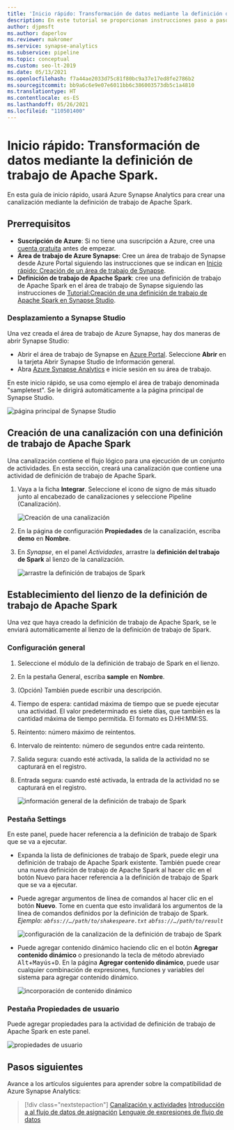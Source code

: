```yaml
---
title: 'Inicio rápido: Transformación de datos mediante la definición de trabajo de Apache Spark'
description: En este tutorial se proporcionan instrucciones paso a paso para usar Azure Synapse Analytics con el objetivo de transformar los datos con la definición de trabajo de Apache Spark.
author: djpmsft
ms.author: daperlov
ms.reviewer: makromer
ms.service: synapse-analytics
ms.subservice: pipeline
ms.topic: conceptual
ms.custom: seo-lt-2019
ms.date: 05/13/2021
ms.openlocfilehash: f7a44ae2033d75c81f80bc9a37e17ed8fe2786b2
ms.sourcegitcommit: bb9a6c6e9e07e6011bb6c386003573db5c1a4810
ms.translationtype: HT
ms.contentlocale: es-ES
ms.lasthandoff: 05/26/2021
ms.locfileid: "110501400"
---
```

# <a name="quickstart-transform-data-using-apache-spark-job-definition"></a>Inicio rápido: Transformación de datos mediante la definición de trabajo de Apache Spark.

En esta guía de inicio rápido, usará Azure Synapse Analytics para crear una canalización mediante la definición de trabajo de Apache Spark.

## <a name="prerequisites"></a>Prerrequisitos

* **Suscripción de Azure**: Si no tiene una suscripción a Azure, cree una [cuenta gratuita](https://azure.microsoft.com/free/) antes de empezar.
* **Área de trabajo de Azure Synapse**: Cree un área de trabajo de Synapse desde Azure Portal siguiendo las instrucciones que se indican en [Inicio rápido: Creación de un área de trabajo de Synapse](quickstart-create-workspace.md).
* **Definición de trabajo de Apache Spark**: cree una definición de trabajo de Apache Spark en el área de trabajo de Synapse siguiendo las instrucciones de [Tutorial:Creación de una definición de trabajo de Apache Spark en Synapse Studio](spark/apache-spark-job-definitions.md).


### <a name="navigate-to-the-synapse-studio"></a>Desplazamiento a Synapse Studio

Una vez creada el área de trabajo de Azure Synapse, hay dos maneras de abrir Synapse Studio:

* Abrir el área de trabajo de Synapse en [Azure Portal](https://ms.portal.azure.com/#home). Seleccione **Abrir** en la tarjeta Abrir Synapse Studio de Información general.
* Abra [Azure Synapse Analytics](https://web.azuresynapse.net/) e inicie sesión en su área de trabajo.

En este inicio rápido, se usa como ejemplo el área de trabajo denominada "sampletest". Se le dirigirá automáticamente a la página principal de Synapse Studio.

![página principal de Synapse Studio](media/quickstart-transform-data-using-spark-job-definition/synapse-studio-home.png)

## <a name="create-a-pipeline-with-an-apache-spark-job-definition"></a>Creación de una canalización con una definición de trabajo de Apache Spark

Una canalización contiene el flujo lógico para una ejecución de un conjunto de actividades. En esta sección, creará una canalización que contiene una actividad de definición de trabajo de Apache Spark.

1. Vaya a la ficha **Integrar**. Seleccione el icono de signo de más situado junto al encabezado de canalizaciones y seleccione Pipeline (Canalización).

     ![Creación de una canalización](media/doc-common-process/new-pipeline.png)

2. En la página de configuración **Propiedades** de la canalización, escriba **demo** en **Nombre**.

3. En *Synapse*, en el panel *Actividades*, arrastre la **definición del trabajo de Spark** al lienzo de la canalización.

     ![arrastre la definición de trabajos de Spark](media/quickstart-transform-data-using-spark-job-definition/drag-spark-job-definition.png)


## <a name="set-apache-spark-job-definition-canvas"></a>Establecimiento del lienzo de la definición de trabajo de Apache Spark

Una vez que haya creado la definición de trabajo de Apache Spark, se le enviará automáticamente al lienzo de la definición de trabajo de Spark.

### <a name="general-settings"></a>Configuración general

1. Seleccione el módulo de la definición de trabajo de Spark en el lienzo.

2. En la pestaña General, escriba **sample** en **Nombre**.

3. (Opción) También puede escribir una descripción.

4. Tiempo de espera: cantidad máxima de tiempo que se puede ejecutar una actividad. El valor predeterminado es siete días, que también es la cantidad máxima de tiempo permitida. El formato es D.HH:MM:SS.

5. Reintento: número máximo de reintentos.

6. Intervalo de reintento: número de segundos entre cada reintento.

7. Salida segura: cuando esté activada, la salida de la actividad no se capturará en el registro.

8. Entrada segura: cuando esté activada, la entrada de la actividad no se capturará en el registro.

     ![información general de la definición de trabajo de Spark](media/quickstart-transform-data-using-spark-job-definition/spark-job-definition-general.png)

### <a name="settings-tab"></a>Pestaña Settings 

En este panel, puede hacer referencia a la definición de trabajo de Spark que se va a ejecutar.

* Expanda la lista de definiciones de trabajo de Spark, puede elegir una definición de trabajo de Apache Spark existente. También puede crear una nueva definición de trabajo de Apache Spark al hacer clic en el botón Nuevo para hacer referencia a la definición de trabajo de Spark que se va a ejecutar.

* Puede agregar argumentos de línea de comandos al hacer clic en el botón **Nuevo**. Tome en cuenta que esto invalidará los argumentos de la línea de comandos definidos por la definición de trabajo de Spark. <br> *Ejemplo: `abfss://…/path/to/shakespeare.txt` `abfss://…/path/to/result`* <br>

     ![configuración de la canalización de la definición de trabajo de Spark](media/quickstart-transform-data-using-spark-job-definition/spark-job-definition-pipline-settings.png)

* Puede agregar contenido dinámico haciendo clic en el botón **Agregar contenido dinámico** o presionando la tecla de método abreviado <kbd>Alt</kbd>+<kbd>Mayús</kbd>+<kbd>D</kbd>. En la página **Agregar contenido dinámico**, puede usar cualquier combinación de expresiones, funciones y variables del sistema para agregar contenido dinámico.

     ![incorporación de contenido dinámico](media/quickstart-transform-data-using-spark-job-definition/add-dynamic-content.png)

### <a name="user-properties-tab"></a>Pestaña Propiedades de usuario

Puede agregar propiedades para la actividad de definición de trabajo de Apache Spark en este panel.

![propiedades de usuario](media/quickstart-transform-data-using-spark-job-definition/user-properties.png)

## <a name="next-steps"></a>Pasos siguientes

Avance a los artículos siguientes para aprender sobre la compatibilidad de Azure Synapse Analytics:

> [!div class="nextstepaction"]
> [Canalización y actividades](../data-factory/concepts-pipelines-activities.md?bc=%2fazure%2fsynapse-analytics%2fbreadcrumb%2ftoc.json&toc=%2fazure%2fsynapse-analytics%2ftoc.json)
> [Introducción a al flujo de datos de asignación](../data-factory/concepts-data-flow-overview.md?bc=%2fazure%2fsynapse-analytics%2fbreadcrumb%2ftoc.json&toc=%2fazure%2fsynapse-analytics%2ftoc.json)
> [Lenguaje de expresiones de flujo de datos](../data-factory/data-flow-expression-functions.md?bc=%2fazure%2fsynapse-analytics%2fbreadcrumb%2ftoc.json&toc=%2fazure%2fsynapse-analytics%2ftoc.json)